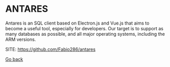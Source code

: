 # ANTARES

 Antares is an SQL client based on Electron.js and Vue.js
 that aims to become a useful tool, especially for developers.
 Our target is to support as many databases as possible, and
 all major operating systems, including the ARM versions.
 
 SITE: https://github.com/Fabio286/antares

 [Go back](https://portable-linux-apps.github.io/apps.html)

